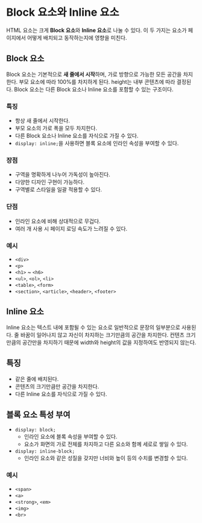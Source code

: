 # Block 요소와 Inline 요소

HTML 요소는 크게 **Block 요소**와 **Inline 요소**로 나눌 수 있다. 이 두 가지는 요소가 페이지에서 어떻게 배치되고 동작하는지에 영향을 미친다.

## Block 요소
Block 요소는 기본적으로 **새 줄에서 시작**하며, 가로 방향으로 가능한 모든 공간을 차지한다. 부모 요소에 따라 100%를 차지하게 된다. height는 내부 콘텐츠에 따라 결정된다. Block 요소는 다른 Block 요소나 Inline 요소를 포함할 수 있는 구조이다.

### 특징
- 항상 새 줄에서 시작한다.
- 부모 요소의 가로 폭을 모두 차지한다.
- 다른 Block 요소나 Inline 요소를 자식으로 가질 수 있다.
- `display: inline;`을 사용하면 블록 요소에 인라인 속성을 부여할 수 있다.

### 장점
- 구역을 명확하게 나누어 가독성이 높아진다.
- 다양한 디자인 구현이 가능하다.
- 구역별로 스타일을 일괄 적용할 수 있다.

### 단점
- 인라인 요소에 비해 상대적으로 무겁다.
- 여러 개 사용 시 페이지 로딩 속도가 느려질 수 있다.

### 예시
- `<div>`
- `<p>`
- `<h1>` ~ `<h6>`
- `<ul>`, `<ol>`, `<li>`
- `<table>`, `<form>`
- `<section>`, `<article>`, `<header>`, `<footer>`

## Inline 요소
Inline 요소는 텍스트 내에 포함될 수 있는 요소로 일반적으로 문장의 일부분으로 사용된다. 줄 바꿈이 일어나지 않고 자신이 차지하는 크기만큼의 공간을 차지한다. 컨텐츠 크기 만큼의 공간만을 차지하기 때문에 width와 height의 값을 지정하여도 반영되지 않는다.

## 특징
- 같은 줄에 배치된다.
- 콘텐츠의 크기만큼만 공간을 차지한다.
- 다른 Inline 요소를 자식으로 가질 수 있다.

## 블록 요소 특성 부여
- `display: block;`
    - 인라인 요소에 블록 속성을 부여할 수 있다.
    - 요소가 화면의 가로 전체를 차지하고 다른 요소와 함께 세로로 쌓일 수 있다.
- `display: inline-block;`
    - 인라인 요소와 같은 성질을 갖지만 너비와 높이 등의 수치를 변경할 수 있다.

### 예시
- `<span>`
- `<a>`
- `<strong>`, `<em>`
- `<img>`
- `<br>`